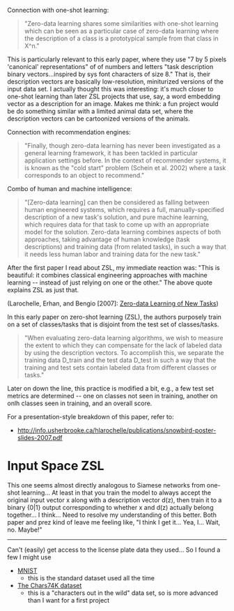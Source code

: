 
Connection with one-shot learning:
> "Zero-data learning shares some similarities with one-shot learning which can be seen as a particular case of 
> zero-data learning where the description of a class is a prototypical sample from that class in X^n."

This is particularly relevant to this early paper, where they use "7 by 5 pixels 'canonical' representations" of
of numbers and letters "task description binary vectors...inspired by sys font characters of size 8."  That is,
their description vectors are basically low-resolution, miniturized versions of the input data set.  I actually 
thought this was interesting: it's much closer to one-shot learning than later ZSL projects that use, say, a 
word embedding vector as a description for an image.  Makes me think: a fun project would be do something similar
with a limited animal data set, where the description vectors can be cartoonized versions of the animals.

Connection with recommendation engines:
> "Finally, though zero-data learning has never been investigated as a general learning framework, it has been tackled 
> in particular application settings before. In the context of recommender systems, it is known as the "cold start"
> problem (Schein et al. 2002) where a task corresponds to an object to recommend." 

Combo of human and machine intelligence:
> "[Zero-data learning] can then be considered as falling between human engineered systems, which requires a full, 
> manually-specified description of a new task's solution, and pure machine learning, which requires 
> data for that task to come up with an appropriate model for the solution. Zero-data learning combines 
> aspects of both approaches, taking advantage of human knowledge (task descriptions) and training data (from 
> related tasks), in such a way that it needs less human labor and training data for the new task."

After the first paper I read about ZSL, my immediate reaction was: "This is beautiful: it combines classical
engineering approaches with machine learning -- instead of just relying on one or the other."  The above quote
explains ZSL as just that.

(Larochelle, Erhan, and Bengio [2007]: [Zero-data Learning of New Tasks](http://www.aaai.org/Papers/AAAI/2008/AAAI08-103.pdf))

In this early paper on zero-shot learning (ZSL), the authors purposely train on a set of classes/tasks
that is disjoint from the test set of classes/tasks.  

> "When evaluating zero-data learning algorithms, we wish to measure the extent to which they can compensate for the
> lack of labeled data by using the description vectors. To accomplish this, we separate the training data D_train and
> the test data D_test in such a way that the training and test sets contain labeled data from different classes or 
> tasks."

Later on down the line, this practice is modified a bit,
e.g., a few test set metrics are determined -- one on classes not seen in training, another on onlh classes
seen in training, and an overall score.  


For a presentation-style breakdown of this paper, refer to:
* http://info.usherbrooke.ca/hlarochelle/publications/snowbird-poster-slides-2007.pdf


# Input Space ZSL
This one seems almost directly analogous to Siamese networks from one-shot learning... At least in that you
train the model to always accept the original input vector x along with a description vector d(z), then
train it to a binary {0|1} output corresponding to whether x and d(z) actually belong together... I think... Need
to resolve my understanding of this better.  Both paper and prez kind of leave me feeling like, "I think
I get it... Yea, I... Wait, no. Maybe!"



-------------------------------------------

Can't (easily) get access to the license plate data they used...  So I found a few I might use

* [MNIST](http://yann.lecun.com/exdb/mnist/)
  - this is the standard dataset used all the time
* [The Chars74K dataset](http://www.ee.surrey.ac.uk/CVSSP/demos/chars74k/)
  - this is a "characters out in the wild" data set, so is more advanced than I want for a first project
  
